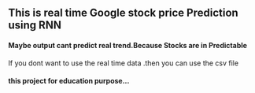 <h2> This is real time Google stock price Prediction using RNN </h2>


<h4> Maybe output cant predict real trend.Because Stocks are in Predictable</h4>



<p> If you dont want to use the real time data .then you can use the csv file</p>



<h4>this project for education purpose...</h4>
